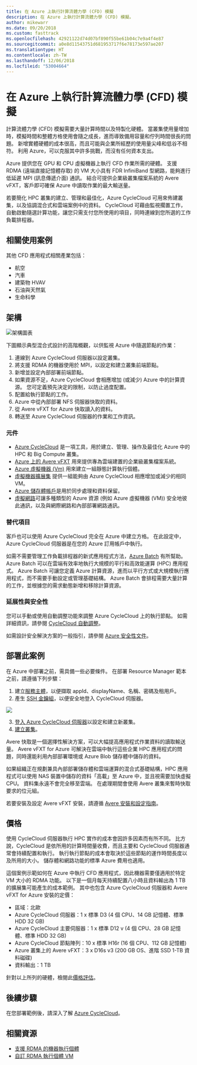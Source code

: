 ```yaml
---
title: 在 Azure 上執行計算流體力學 (CFD) 模擬
description: 在 Azure 上執行計算流體力學 (CFD) 模擬。
author: mikewarr
ms.date: 09/20/2018
ms.custom: fasttrack
ms.openlocfilehash: 42921122d74d07bf890f55be61b04c7e9a4f4e87
ms.sourcegitcommit: a0e8d11543751d681953717f6e78173e597ae207
ms.translationtype: HT
ms.contentlocale: zh-TW
ms.lasthandoff: 12/06/2018
ms.locfileid: "53004664"
---
```

# <a name="running-computational-fluid-dynamics-cfd-simulations-on-azure"></a>在 Azure 上執行計算流體力學 (CFD) 模擬

計算流體力學 (CFD) 模擬需要大量計算時間以及特製化硬體。 當叢集使用量增加時，模擬時間和整體方格使用會隨之成長，進而導致備用容量和佇列時間很長的問題。 新增實體硬體的成本很高，而且可能與企業所經歷的使用量尖峰和低谷不相符。 利用 Azure，可以克服其中許多挑戰，而沒有任何資本支出。

Azure 提供您在 GPU 和 CPU 虛擬機器上執行 CFD 作業所需的硬體。 支援 RDMA (遠端直接記憶體存取) 的 VM 大小具有 FDR InfiniBand 型網路，能夠進行低延遲 MPI (訊息傳遞介面) 通訊。 結合可提供企業級叢集檔案系統的 Avere vFXT，客戶即可確保 Azure 中讀取作業的最大輸送量。

若要簡化 HPC 叢集的建立、管理和最佳化，Azure CycleCloud 可用來佈建叢集，以及協調混合式和雲端案例中的資料。 CycleCloud 可藉由監視擱置工作，自動啟動隨選計算功能，讓您只需支付您所使用的項目，同時連線到您所選的工作負載排程器。

## <a name="relevant-use-cases"></a>相關使用案例

其他 CFD 應用程式相關產業包括：

* 航空
* 汽車
* 建築物 HVAV
* 石油與天然氣
* 生命科學

## <a name="architecture"></a>架構

![架構圖表][architecture]

下圖顯示典型混合式設計的高階概觀，以供監視 Azure 中隨選節點的作業：

1. 連線到 Azure CycleCloud 伺服器以設定叢集。
2. 將支援 RDMA 的機器使用於 MPI，以設定和建立叢集前端節點。
3. 新增並設定內部部署前端節點。
4. 如果資源不足，Azure CycleCloud 會相應增加 (或減少) Azure 中的計算資源。 您可定義預先決定的限制，以防止過度配置。
5. 配置給執行節點的工作。
6. Azure 中從內部部署 NFS 伺服器快取的資料。
7. 從 Avere vFXT for Azure 快取讀入的資料。
8. 轉送至 Azure CycleCloud 伺服器的作業和工作資訊。

### <a name="components"></a>元件

* [Azure CycleCloud][cyclecloud] 是一項工具，用於建立、管理、操作及最佳化 Azure 中的 HPC 和 Big Compute 叢集。
* [Azure 上的 Avere vFXT][avere] 用來提供專為雲端建置的企業級叢集檔案系統。
* [Azure 虛擬機器 (Vm)][vms] 用來建立一組靜態計算執行個體。
* [虛擬機器擴展集][vmss] 提供一組能夠由 Azure CycleCloud 相應增加或減少的相同 VM。
* [Azure 儲存體帳戶](/azure/storage/common/storage-introduction)是用於同步處理和資料保留。
* [虛擬網路](/azure/virtual-network/virtual-networks-overview)可讓多種類型的 Azure 資源 (例如 Azure 虛擬機器 (VM)) 安全地彼此通訊，以及與網際網路和內部部署網路通訊。

### <a name="alternatives"></a>替代項目

客戶也可以使用 Azure CycleCloud 完全在 Azure 中建立方格。 在此設定中，Azure CycleCloud 伺服器是在您的 Azure 訂用帳戶中執行。

如需不需要管理工作負載排程器的新式應用程式方法，[Azure Batch][batch] 有所幫助。 Azure Batch 可以在雲端有效率地執行大規模的平行和高效能運算 (HPC) 應用程式。 Azure Batch 可讓您定義 Azure 計算資源，進而以平行方式或大規模執行應用程式，而不需要手動設定或管理基礎結構。 Azure Batch 會排程需要大量計算的工作，並根據您的需求動態新增和移除計算資源。

### <a name="scalability-and-security"></a>延展性與安全性

您可以手動或使用自動調整功能來調整 Azure CycleCloud 上的執行節點。 如需詳細資訊，請參閱 [CycleCloud 自動調整][cycle-scale]。

如需設計安全解決方案的一般指引，請參閱 [Azure 安全性文件][security]。

## <a name="deploy-this-scenario"></a>部署此案例

在 Azure 中部署之前，需具備一些必要條件。 在部署 Resource Manager 範本之前，請遵循下列步驟：
1. 建立[服務主體][cycle-svcprin]，以便擷取 appId、displayName、名稱、密碼及租用戶。
2. 產生 [SSH 金鑰組][ cycle-ssh]，以便安全地登入 CycleCloud 伺服器。

<a href="https://portal.azure.com/#create/Microsoft.Template/uri/https%3A%2F%2Fraw.githubusercontent.com%2FCycleCloudCommunity%2Fcyclecloud_arm%2Fmaster%2Fazuredeploy.json" target="_blank">
    <img src="https://azuredeploy.net/deploybutton.png"/>
</a>

3. [登入 Azure CycleCloud 伺服器][cycle-login]以設定和建立新叢集。
4. [建立叢集][cycle-create]。

Avere 快取是一個選擇性解決方案，可以大幅提高應用程式作業資料的讀取輸送量。 Avere vFXT for Azure 可解決在雲端中執行這些企業 HPC 應用程式的問題，同時還能利用內部部署環境或 Azure Blob 儲存體中儲存的資料。

如果組織正在規劃兼具內部部署儲存體和雲端運算的混合式基礎結構，HPC 應用程式可以使用 NAS 裝置中儲存的資料「高載」至 Azure 中，並且視需要加快虛擬 CPU。 資料集永遠不會完全移至雲端。 在處理期間會使用 Avere 叢集來暫時快取要求的位元組。

若要安裝及設定 Avere vFXT 安裝，請遵循 [Avere 安裝和設定指南][avere]。

## <a name="pricing"></a>價格

使用 CycleCloud 伺服器執行 HPC 實作的成本會因許多因素而有所不同。 比方說，CycleCloud 是依所用的計算時間量收費，而且主要和 CycleCloud 伺服器通常會持續配置和執行。 執行執行節點的成本會取決於這些節點的運作時間長度以及所用的大小。 儲存體和網路功能的標準 Azure 費用也適用。

這個案例示範如何在 Azure 中執行 CFD 應用程式，因此機器需要僅適用於特定 VM 大小的 RDMA 功能。 以下是一個月每天持續配置八小時且資料輸出為 1 TB 的擴展集可能產生的成本範例。 其中也包含 Azure CycleCloud 伺服器和 Avere vFXT for Azure 安裝的定價：

* 區域：北歐
* Azure CycleCloud 伺服器：1 x 標準 D3 (4 個 CPU、14 GB 記憶體、標準 HDD 32 GB)
* Azure CycleCloud 主要伺服器：1 x 標準 D12 v (4 個 CPU、28 GB 記憶體、標準 HDD 32 GB)
* Azure CycleCloud 節點陣列：10 x 標準 H16r (16 個 CPU、112 GB 記憶體)
* Azure 叢集上的 Avere vFXT：3 x D16s v3 (200 GB OS、進階 SSD 1-TB 資料磁碟)
* 資料輸出：1 TB

針對以上所列的硬體，檢閱此[價格評估][pricing]。

## <a name="next-steps"></a>後續步驟

在您部署範例後，請深入了解 [Azure CycleCloud][cyclecloud]。

## <a name="related-resources"></a>相關資源

* [支援 RDMA 的機器執行個體][rdma]
* [自訂 RDMA 執行個體 VM][rdma-custom]

<!-- links -->
[architecture]: ./media/architecture-hpc-cfd.png
[calculator]: https://azure.com/e/
[availability]: /azure/architecture/checklist/availability
[resource-groups]: /azure/azure-resource-manager/resource-group-overview
[resiliency]: /azure/architecture/resiliency/
[security]: /azure/security/
[scalability]: /azure/architecture/checklist/scalability
[vmss]: /azure/virtual-machine-scale-sets/overview
[cyclecloud]: /azure/cyclecloud/
[rdma]: /azure/virtual-machines/windows/sizes-hpc#rdma-capable-instances
[gpu]: /azure/virtual-machines/windows/sizes-gpu
[hpcsizes]: /azure/virtual-machines/windows/sizes-hpc
[vms]: /azure/virtual-machines/
[low-pri]: /azure/virtual-machine-scale-sets/virtual-machine-scale-sets-use-low-priority
[batch]: /azure/batch/
[avere]: https://github.com/Azure/Avere/blob/master/README.md
[cycle-prereq]: /azure/cyclecloud/quickstart-install-cyclecloud#prerequisites
[cycle-svcprin]: /azure/cyclecloud/quickstart-install-cyclecloud#service-principal
[cycle-ssh]: /azure/cyclecloud/quickstart-install-cyclecloud#ssh-keypair
[cycle-login]: /azure/cyclecloud/quickstart-install-cyclecloud#log-into-the-cyclecloud-application-server
[cycle-create]: /azure/cyclecloud/quickstart-create-and-run-cluster
[rdma]: /azure/virtual-machines/windows/sizes-hpc#rdma-capable-instances
[rdma-custom]: /azure/virtual-machines/linux/classic/rdma-cluster#customize-the-vm
[pricing]: https://azure.com/e/53030a04a2ab47a289156e2377a4247a
[cycle-scale]: /azure/cyclecloud/autoscale
